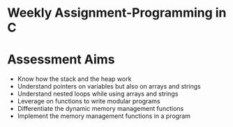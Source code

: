 # Weekly Assignment-Programming in C

# Assessment Aims
- Know how the stack and the heap work
- Understand pointers on variables but also on arrays and strings
- Understand nested loops while using arrays and strings
- Leverage on functions to write modular programs
- Differentiate the dynamic memory management functions
- Implement the memory management functions in a program
